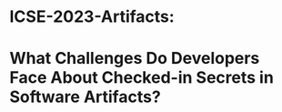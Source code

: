# ICSE-2023-Artifacts: 
# What Challenges Do Developers Face About Checked-in Secrets in Software Artifacts?
